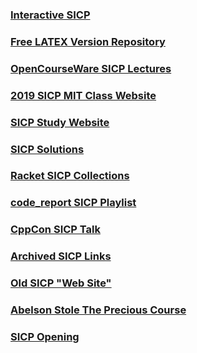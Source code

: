 ### [Interactive SICP](https://xuanji.appspot.com/isicp/)
### [Free LATEX Version Repository](https://github.com/sarabander/sicp-pdf)
### [OpenCourseWare SICP Lectures](https://www.youtube.com/playlist?list=PLE18841CABEA24090)
### [2019 SICP MIT Class Website](https://web.mit.edu/6.001/6.037/)
### [SICP Study Website](https://mk12.github.io/sicp/)
### [SICP Solutions](http://community.schemewiki.org/?SICP-Solutions)
### [Racket SICP Collections](https://docs.racket-lang.org/sicp-manual/index.html)
### [code_report SICP Playlist](https://www.youtube.com/playlist?list=PLVFrD1dmDdvdvWFK8brOVNL7bKHpE-9w0)
### [CppCon SICP Talk](https://www.youtube.com/watch?v=7oV7hiAsVTI)
### [Archived SICP Links](https://web.archive.org/web/20121026174418/http://sicp.org.ua/sicp/SICPLinks)
### [Old SICP "Web Site"](https://mitp-content-server.mit.edu/books/content/sectbyfn/books_pres_0/6515/sicp.zip/)
### [Abelson Stole The Precious Course](https://www.youtube.com/watch?v=rdj6deraQ6k)
### [SICP Opening](https://www.youtube.com/watch?v=RhSwBgF-g4I)
